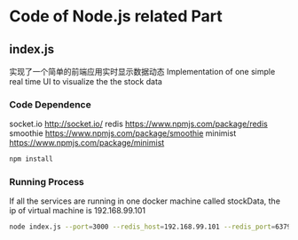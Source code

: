 # Code of Node.js related Part

## index.js
实现了一个简单的前端应用实时显示数据动态
Implementation of one simple real time UI to visualize the the stock data

### Code Dependence
socket.io       http://socket.io/
redis           https://www.npmjs.com/package/redis
smoothie        https://www.npmjs.com/package/smoothie
minimist        https://www.npmjs.com/package/minimist

```sh
npm install
```

### Running Process
If all the services are running in one docker machine called stockData, the ip of virtual machine is 192.168.99.101
```sh
node index.js --port=3000 --redis_host=192.168.99.101 --redis_port=6379 --subscribe_topic=average-stock-price
```
